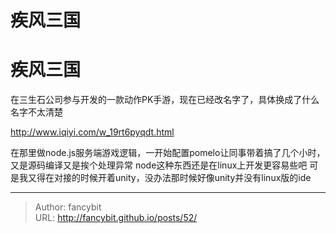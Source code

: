 # 疾风三国

<div class="header"><h1 class="single-title animate__animated animate__pulse animate__faster">疾风三国</h1></div>

<div class="content" id="content"><p>在三生石公司参与开发的一款动作PK手游，现在已经改名字了，具体换成了什么名字不太清楚</p><p><!-- raw HTML omitted --><a href="http://www.iqiyi.com/w_19rt6pyqdt.html" target="_blank" rel="external nofollow noopener noreferrer">http://www.iqiyi.com/w_19rt6pyqdt.html</a><!-- raw HTML omitted --></p><p>在那里做node.js服务端游戏逻辑，一开始配置pomelo让同事带着搞了几个小时，又是源码编译又是挨个处理异常 node这种东西还是在linux上开发更容易些吧 可是我又得在对接的时候开着unity，没办法那时候好像unity并没有linux版的ide</p><!-- raw HTML omitted --></div>



---

> Author: fancybit  
> URL: http://fancybit.github.io/posts/52/  

